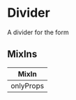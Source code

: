 # Divider

A divider for the form

## MixIns

<!-- @vuese:Divider:mixIns:start -->
|MixIn|
|---|
|onlyProps|

<!-- @vuese:Divider:mixIns:end -->



